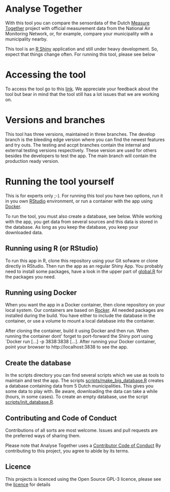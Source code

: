 # Analyse Together

With this tool you can compare the sensordata of the Dutch [Measure Together](https://www.samenmeten.nl/node/721) 
project with official measurement data from the National Air
Monitoring Network, or, for example, compare your municipality with
a municipality nearby. 

This tool is an [R Shiny](https://shiny.rstudio.com/) application and
still under heavy development. So, expect that things change often.
For running this tool, please see below

# Accessing the tool

To access the tool go to this
[link](https://acc-analyseren.samenmeten.nl/). We appreciate your
feedback about the tool but bear in mind that the tool still has a lot
issues that we are working on.

# Versions and branches

This tool has three versions, maintained in three branches. The
develop branch is the bleeding edge version where you can find the
newest features and try outs. The testing and accpt branches contain
the internal and external testing versions respectively. These version
are used for others besides the developers to test the app. The main
branch will contain the production ready version.

# Running the tool yourself

This is for experts only ;-).  For running this
tool you have two options, run it in you own [RStudio](https://posit.co/products/open-source/rstudio/) environment,
or run a container with the app using [Docker](https://www.docker.com/).

To run the tool, you must also create a database, see below.
While working with the app, you get data from several sources and this
data is stored in the database. As long as you keep the database,
you keep your downloaded data.

## Running using R (or RStudio)

To run this app in R, clone this repository using your Git sofware or
clone directly in RStudio. Then run the app as an regular Shiny App.
You probably need to install some packages, have a look in the upper
part of [global.R](global.R) for the packages you need.

## Running using Docker

When you want the app in a Docker container, then clone repository on
your local system. Our containers are based on
[Rocker](https://rocker-project.org/images/index.html). All needed
packages are installed during the build. You have either to include
the database in the container, or use a volume to mount a local
database into the container.

After cloning the container, build it using Docker and then run. When
running the container dont' forget to port-forward the Shiny port using
`Docker run [...] -p 3838:3838 [...].  After running your Docker
container, point your browser to http://localhost:3838 to see the app.

## Create the database

In the scripts directory you can find several scripts which we use as
tools to maintain and test the app. The scripts
[scripts/make_big_database.R](scripts/make_big_database.R) creates a database containing data from
5 Dutch municipalities. This gives you some data to play with.
Be aware, downloading the data can take a while (hours, in some
cases). To create an empty database, use the script
[scripts/init_database.R](scripts/init_database.R).

## Contributing and Code of Conduct

Contributions of all sorts are most welcome. Issues and pull requests
are the preferred ways of sharing them.

Please note that Analyse Together uses a [Contributor Code of Conduct](CODE_OF_CONDUCT.md) 
By contributing to this project, you agree to abide by its terms.

## Licence

This projects is licenced using the Open Source GPL-3 licence, please
see the [licence](LICENSE.md) for details




